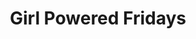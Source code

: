 ---
draft: false
title: "Girl Powered Fridays"
page_title: "Girl Powered Fridays"
description: "Free STEM events for girls ages 9 to 11"
weight: "2"
ages: "Events for girls ages six to eight"

meetings:
- meeting: "2024-09-27"
  data_item_description: "Coding"
  product_id: "680165668"
- meeting: "2024-11-15"
  data_item_description: "Lego Robotics"
  product_id: "680166640"
- meeting: "2025-01-24"
  data_item_description: "Vex Robotics"
  product_id: "680166641"
- meeting: "2025-03-07"
  data_item_description: "Shpero Robotics"
  product_id: "680166643"
- meeting: "2025-05-02"
  data_item_description: "Aerial Drones"
  product_id: "680166851"
---